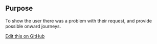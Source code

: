 ## Purpose
To show the user there was a problem with their request, and provide possible onward journeys.

[Edit this on GitHub](https://github.com/wellcomecollection/wellcomecollection.org/edit/master/common/views/components/ErrorPage/README.md)
